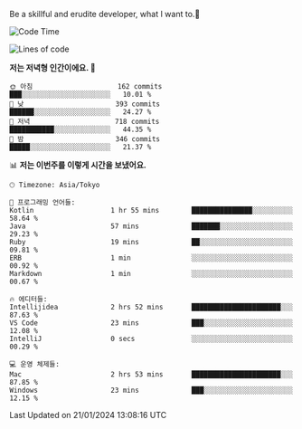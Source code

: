 Be a skillful and erudite developer, what I want to.👶

<!--START_SECTION:waka-->
![Code Time](http://img.shields.io/badge/Code%20Time-420%20hrs%2019%20mins-blue)

![Lines of code](https://img.shields.io/badge/%EC%A0%80%EB%8A%94%20%EC%97%AC%ED%83%9C%EA%B9%8C%EC%A7%80%20-756.1%20thousand%20%EC%A4%84%EC%9D%98%20%EC%BD%94%EB%93%9C%EB%A5%BC%20%EC%9E%91%EC%84%B1%ED%96%88%EC%96%B4%EC%9A%94.-blue)

**저는 저녁형 인간이에요. 🦉** 

```text
🌞 아침                     162 commits         ███░░░░░░░░░░░░░░░░░░░░░░   10.01 % 
🌆 낮　                     393 commits         ██████░░░░░░░░░░░░░░░░░░░   24.27 % 
🌃 저녁                     718 commits         ███████████░░░░░░░░░░░░░░   44.35 % 
🌙 밤　                     346 commits         █████░░░░░░░░░░░░░░░░░░░░   21.37 % 
```


📊 **저는 이번주를 이렇게 시간을 보냈어요.** 

```text
🕑︎ Timezone: Asia/Tokyo

💬 프로그래밍 언어들: 
Kotlin                   1 hr 55 mins        ███████████████░░░░░░░░░░   58.64 % 
Java                     57 mins             ███████░░░░░░░░░░░░░░░░░░   29.23 % 
Ruby                     19 mins             ██░░░░░░░░░░░░░░░░░░░░░░░   09.81 % 
ERB                      1 min               ░░░░░░░░░░░░░░░░░░░░░░░░░   00.92 % 
Markdown                 1 min               ░░░░░░░░░░░░░░░░░░░░░░░░░   00.67 % 

🔥 에디터들: 
Intellijidea             2 hrs 52 mins       ██████████████████████░░░   87.63 % 
VS Code                  23 mins             ███░░░░░░░░░░░░░░░░░░░░░░   12.08 % 
IntelliJ                 0 secs              ░░░░░░░░░░░░░░░░░░░░░░░░░   00.29 % 

💻 운영 체제들: 
Mac                      2 hrs 53 mins       ██████████████████████░░░   87.85 % 
Windows                  23 mins             ███░░░░░░░░░░░░░░░░░░░░░░   12.15 % 
```


 Last Updated on 21/01/2024 13:08:16 UTC
<!--END_SECTION:waka-->
